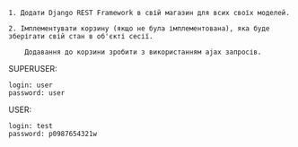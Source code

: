 
```
1. Додати Django REST Framework в свій магазин для всих своїх моделей.

2. Імплементувати корзину (якщо не була імплементована), яка буде зберігати свій стан в об'єкті сесії.

    Додавання до корзини зробити з використанням ajax запросів.
```

SUPERUSER:

    login: user
    password: user

USER:

    login: test
    password: p0987654321w
